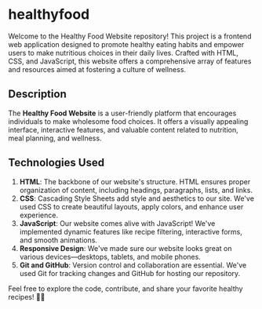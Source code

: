 # healthyfood
Welcome to the Healthy Food Website repository! This project is a frontend web application designed to promote healthy eating habits and empower users to make nutritious choices in their daily lives. Crafted with HTML, CSS, and JavaScript, this website offers a comprehensive array of features and resources aimed at fostering a culture of wellness.

## Description
The **Healthy Food Website** is a user-friendly platform that encourages individuals to make wholesome food choices. It offers a visually appealing interface, interactive features, and valuable content related to nutrition, meal planning, and wellness.

## Technologies Used
1. **HTML**: The backbone of our website's structure. HTML ensures proper organization of content, including headings, paragraphs, lists, and links.
2. **CSS**: Cascading Style Sheets add style and aesthetics to our site. We've used CSS to create beautiful layouts, apply colors, and enhance user experience.
3. **JavaScript**: Our website comes alive with JavaScript! We've implemented dynamic features like recipe filtering, interactive forms, and smooth animations.
4. **Responsive Design**: We've made sure our website looks great on various devices—desktops, tablets, and mobile phones.
5. **Git and GitHub**: Version control and collaboration are essential. We've used Git for tracking changes and GitHub for hosting our repository.

Feel free to explore the code, contribute, and share your favorite healthy recipes! 🥗🍎
